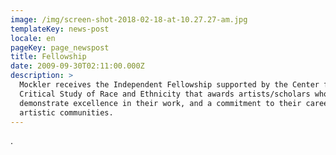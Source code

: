```yaml
---
image: /img/screen-shot-2018-02-18-at-10.27.27-am.jpg
templateKey: news-post
locale: en
pageKey: page_newspost
title: Fellowship
date: 2009-09-30T02:11:00.000Z
description: >
  Mockler receives the Independent Fellowship supported by the Center for the
  Critical Study of Race and Ethnicity that awards artists/scholars who
  demonstrate excellence in their work, and a commitment to their careers and
  artistic communities.
---
```

.
